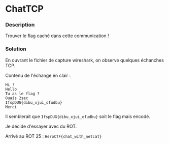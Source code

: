 # ChatTCP

### Description

Trouver le flag caché dans cette communication !

### Solution

En ouvrant le fichier de capture wireshark, on observe quelques échanches TCP.

Contenu de l'échange en clair :
```
Hi !
Hello
Tu as le flag ?
Ouais 2sec
IfspDUG{dibu_xjui_ofudbu}
Merci
```
Il semblerait que `IfspDUG{dibu_xjui_ofudbu}` soit le flag mais encodé.

Je décide d'essayer avec du ROT.

Arrivé au ROT 25 : `HeroCTF{chat_with_netcat}`
